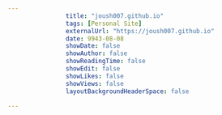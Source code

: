 ---
                title: "joush007.github.io"
                tags: [Personal Site]
                externalUrl: "https://joush007.github.io"
                date: 9943-08-08
                showDate: false
                showAuthor: false
                showReadingTime: false
                showEdit: false
                showLikes: false
                showViews: false
                layoutBackgroundHeaderSpace: false
                ---
